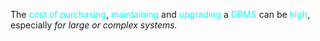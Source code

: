 The <span style="color:#00ffff">cost of purchasing</span>, <span style="color:#00ffff">maintaining</span> and <span style="color:#00ffff">upgrading</span> a <span style="color:#00ffff">DBMS</span> can be <span style="color:#00ffff">high</span>, especially *for large or complex systems.*